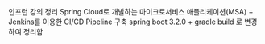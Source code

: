 인프런 강의 정리
Spring Cloud로 개발하는 마이크로서비스 애플리케이션(MSA) + Jenkins를 이용한 CI/CD Pipeline 구축
spring boot 3.2.0 + gradle build 로 변경하여 정리함